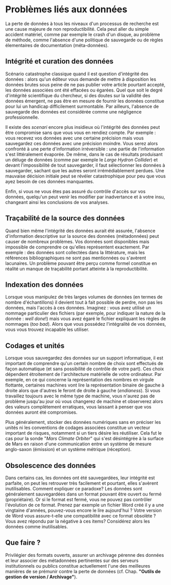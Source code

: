 # Problèmes liés aux données

La perte de données à tous les niveaux d'un processus de recherche est une
cause majeure de non reproductibilité. Cela peut aller du simple accident matériel,
comme par exemple le crash d'un disque, au problème de méthode, comme l'absence d'une politique de sauvegarde ou de règles élementaires de documentation (méta-données). 


## Intégrité et curation des données

Scénario catastrophe classique quand il est question d'intégrité des données : 
alors qu'un éditeur vous demande de mettre à disposition les données brutes sous peine de ne pas publier votre article pourtant accepté, les données associées ont été effacées ou égarées. 
Quel que soit le degré d'intégrité scientifique du chercheur, si des doutes sur la validité des données émergent, ne pas être en mesure de fournir les données constitue pour lui un handicap difficilement surmontable. 
Par ailleurs, l'absence de sauvegarde des données est considérée comme une négligence professionnelle.

Il existe des *scenari* encore plus insidieux où l'intégrité des données
peut être compromise sans que vous vous en rendiez compte. Par exemple :
vous recevez vos données avec une certaine précision mais vous sauvegardez ces
données avec une précision moindre. Vous serez alors confronté à une perte d'information
irréversible : une partie de l'information s'est littéralement évaporée.
De même, dans le cas de résultats produisant un déluge de données (comme par
exemple le *Large Hydron Collider*) et devant l'impossibilité de tout
sauvegarder, il faut sélectionner les données à sauvegarder, sachant que
les autres seront irrémédiablement perdues. Une mauvaise décision initiale peut
se révéler catastrophique pour peu que vous ayez besoin de ces données
manquantes.

Enfin, si vous ne vous êtes pas assuré du contrôle d'accès sur vos données,
quelqu'un peut venir les modifier par inadvertance et à votre insu, changeant
ainsi les conclusions de vos analyses.


## Traçabilité de la source des données 

Quand bien même l'intégrité des données aurait été assurée, l'absence
d'information descriptive sur la source des données (métadonnées) peut causer de
nombreux problèmes. Vos données sont disponibles mais impossible de comprendre ce qu'elles
représentent exactement. Par exemple : des données sont collectées dans la
littérature, mais les références bibliographiques ne sont pas mentionnées ou s'avèrent lacunaires. Un problème pouvant être perçu comme formel constitue en réalité un manque de traçabilité portant atteinte à la reproductibilité.


## Indexation des données

Lorsque vous manipulez de très larges volumes de données (en termes de nombre
d'échantillons) il devient tout à fait possible de perdre, non pas les données,
mais l'accès à ces données. Imaginez : vous avez utilisé un nommage particulier des fichiers (par exemple, pour indiquer la nature de la donnée : *well done*!) mais vous avez égaré le fichier expliquant les règles
de nommages (*too bad*). Alors que vous possédez l'intégralité de vos données, vous vous trouvez incapable les
utiliser.


## Codages et unités

Lorsque vous sauvegardez des données sur un support informatique, il est
important de comprendre qu'un certain nombre de choix sont effectués de façon
automatique (et sans possibilité de contrôle de votre part). Ces choix dépendent
étroitement de l'architecture matérielle de votre ordinateur. Par exemple,
en ce qui concerne la représentation des nombres en virgule flottante,
certaines machines vont lire la représentation binaire de gauche à droite alors
que d'autres le feront de droite à gauche (*endianess*). Si vous travaillez toujours
avec le même type de machine, vous n'aurez pas de problème jusqu'au jour où
vous changerez de machine et observerez alors des valeurs complètement
erratiques, vous laissant à penser que vos données auront été compromises.

Plus généralement, stocker des données numériques sans en préciser les unités
ni les conventions de codages associées constitue un vecteur important de risques,
notamment si un tiers désire les réutiliser. Cela fut le cas pour la
sonde "*Mars Climate Orbiter*" qui s'est désintégrée à la surface de Mars en
raison d'une communication entre un système de mesure anglo-saxon (émission) et
un système métrique (réception).


## Obsolescence des données
Dans certains cas, les données ont été sauvegardées, leur intégrité est
parfaite, on peut les retrouver très facilement et pourtant, elles s'avèrent
inutilisables. Comment expliquer ce paradoxe? 
Les données sont généralement sauvegardées dans un format pouvant être ouvert
ou fermé (propriétaire). 
Or si le format est fermé, vous ne pouvez pas contrôler l'évolution de ce format. Prenez par exemple un fichier Word créé il y a une vingtaine d'années, pouvez-vous encore le lire aujourd'hui ? 
Votre version de Word vous assure-t-elle une compatibilité avec ce
format obsolète ? Vous avez répondu par la négative à ces items? Considérez alors les données comme inutilisables. 


## Que faire ?

Privilégier des formats ouverts, assurer un archivage pérenne des données et leur associer des métadonnées
pertinentes sur des serveurs institutionnels ou publics constitue actuellement l'une des meilleures manières
de se prémunir contre la perte de données (cf. Chap. **"Outils de gestion de
version / Archivage"**).

